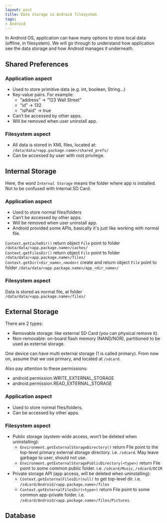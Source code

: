 ```yaml
---
layout: post
title: Data storage in Android filesystem
tags:
- Android
---
```


In Android OS, application can have many options to store local data (offline, in filesystem). We will go through to
understand how application see the data storage and how Android manages it underneath.

## Shared Preferences

### Application aspect
- Used to store primitive data (e.g. int, boolean, String…)
- Key-value pairs. For example:
  - “address” -> “123 Wall Street”
  - “id” -> 132
  - “isPaid” -> true
- Can’t be accessed by other apps.
- Will be removed when user uninstall app.

### Filesystem aspect
- All data is stored in XML files, located at: `/data/data/<app.package.name>/shared_prefs/`
- Can be accessed by user with root privilege.

## Internal Storage
Here, the word `Internal Storage` means the folder where app is installed. Not to be confused with Internal SD Card.

### Application aspect
- Used to store normal files/folders
- Can’t be accessed by other apps.
- Will be removed when user uninstall app.
- Android provided some APIs, basically it's just like working with normal file.

`Context.getCacheDir()` return object `File` point to folder `/data/data/<app.package.name>/caches/`  
`Context.getFilesDir()` return object `File` point to folder `/data/data/<app.package.name>/files/`  
`Context.getDir(<dir_name>,<mode>)` create and return object `File` point to folder `/data/data/<app.package.name>/app_<dir_name>/`

### Filesystem aspect
Data is stored as normal file, at folder `/data/data/<app.package.name>/files/`

## External Storage
There are 2 types:
- Removable storage: like external SD Card (you can physical remove it).
- Non-removable: on-board flash memory (NAND/NOR), partitioned to be used as external storage.

One device can have multi external storage (1 is called primary). From now on, assume that we use primary, and
located at `/sdcard`.

Also pay attention to these permissions:
- android.permission.WRITE_EXTERNAL_STORAGE
- android.permission.READ_EXTERNAL_STORAGE

### Application aspect
- Used to store normal files/folders.
- Can be accessed by other apps.

### Filesystem aspect
- Public storage (system-wide access, won’t be deleted when uninstalling):
  - `Environment.getExternalStorageDirectory()` return File point to the top-level primary external storage directory.
  i.e. `/sdcard`. May leave garbage to user, should not use.
  - `Environment.getExternalStoragePublicDirectory(<type>)` return File point to some common public folder.
  i.e. `/sdcard/Music`, `/sdcard/DCIM`
- Private storage API (app access, will be deleted when uninstalling):
  - `Context.getExternalFilesDir(null)` to get top-level dir. i.e. `/sdcard/Android/<app.package.name>/files`
  - `Context.getExternalFilesDir(<type>)` return File point to some common app-private folder. i.e.
  `/sdcard/Android/<app.package.name>/files/Pictures`

## Database